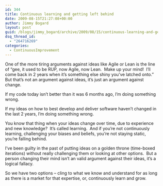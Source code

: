 ```yaml
---
id: 344
title: Continuous learning and getting left behind
date: 2009-08-15T21:27:08+00:00
author: Jimmy Bogard
layout: post
guid: /blogs/jimmy_bogard/archive/2009/08/15/continuous-learning-and-getting-left-behind.aspx
dsq_thread_id:
  - "264716269"
categories:
  - ContinuousImprovement
---
```

One of the more tiring arguments against ideas like Agile or Lean is the line of “gee, it used to be RUP, now Agile, now Lean.&#160; Make up your mind!&#160; I’ll come back in 2 years when it’s something else shiny you’ve latched onto.”&#160; But that’s not an argument against ideas, it’s just an argument against change.

If my code today isn’t better than it was 6 months ago, I’m doing something wrong.

If my ideas on how to best develop and deliver software haven’t changed in the last 2 years, I’m doing something wrong.

You know that thing when your ideas change over time, due to experience and new knowledge?&#160; It’s called learning.&#160; And if you’re not continuously learning, challenging your biases and beliefs, you’re not staying static, you’re falling behind.

I’ve been guilty in the past of putting ideas on a golden throne (time-boxed iterations) without really challenging them or looking at other options.&#160; But a person changing their mind isn’t an valid argument against their ideas, it’s a logical fallacy.

So we have two options – cling to what we know and understand for as long as there is a market for that expertise, or, continuously learn and grow.